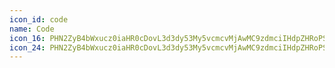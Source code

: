```yaml
---
icon_id: code
name: Code
icon_16: PHN2ZyB4bWxucz0iaHR0cDovL3d3dy53My5vcmcvMjAwMC9zdmciIHdpZHRoPSIxNiIgaGVpZ2h0PSIxNiIgdmlld0JveD0iMCAwIDE2IDE2Ij48cGF0aCBmaWxsLXJ1bGU9ImV2ZW5vZGQiIGQ9Ik00LjcyIDMuMjJhLjc1Ljc1IDAgMDExLjA2IDEuMDZMMi4wNiA4bDMuNzIgMy43MmEuNzUuNzUgMCAxMS0xLjA2IDEuMDZMLjQ3IDguNTNhLjc1Ljc1IDAgMDEwLTEuMDZsNC4yNS00LjI1em02LjU2IDBhLjc1Ljc1IDAgMTAtMS4wNiAxLjA2TDEzLjk0IDhsLTMuNzIgMy43MmEuNzUuNzUgMCAxMDEuMDYgMS4wNmw0LjI1LTQuMjVhLjc1Ljc1IDAgMDAwLTEuMDZsLTQuMjUtNC4yNXoiLz48L3N2Zz4=
icon_24: PHN2ZyB4bWxucz0iaHR0cDovL3d3dy53My5vcmcvMjAwMC9zdmciIHdpZHRoPSIyNCIgaGVpZ2h0PSIyNCIgdmlld0JveD0iMCAwIDI0IDI0Ij48cGF0aCBmaWxsLXJ1bGU9ImV2ZW5vZGQiIGQ9Ik04Ljc4IDQuOTdhLjc1Ljc1IDAgMDEwIDEuMDZMMi44MSAxMmw1Ljk3IDUuOTdhLjc1Ljc1IDAgMTEtMS4wNiAxLjA2bC02LjUtNi41YS43NS43NSAwIDAxMC0xLjA2bDYuNS02LjVhLjc1Ljc1IDAgMDExLjA2IDB6bTYuNDQgMGEuNzUuNzUgMCAwMDAgMS4wNkwyMS4xOSAxMmwtNS45NyA1Ljk3YS43NS43NSAwIDEwMS4wNiAxLjA2bDYuNS02LjVhLjc1Ljc1IDAgMDAwLTEuMDZsLTYuNS02LjVhLjc1Ljc1IDAgMDAtMS4wNiAweiIvPjwvc3ZnPg==
---
```

